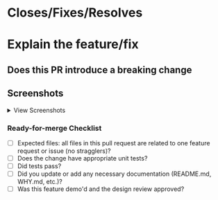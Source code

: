 <!--
Follow the steps to create the PR:

Subject: "feat/fix/docs(#issue_id): <PR Subject>"
Assignees: "One Platform Developers"
Projects: "One Platform Development"
-->

# Closes/Fixes/Resolves

<!-- #issue_id -->

# Explain the feature/fix

<!-- Provide a clear explaination of the feature/fix implemented -->

## Does this PR introduce a breaking change

<!-- Yes/No -->

<!-- If this PR contains a breaking change, please describe the impact and migration path for existing applications below. -->

## Screenshots

<!-- If applicable, add screenshots to help explain your problem. -->

<details>
<summary>View Screenshots</summary>

<!-- Add your screenshots below this line -->

</details>

### Ready-for-merge Checklist

- [ ] Expected files: all files in this pull request are related to one feature request or issue (no stragglers)?
- [ ] Does the change have appropriate unit tests?
- [ ] Did tests pass?
- [ ] Did you update or add any necessary documentation (README.md, WHY.md, etc.)?
- [ ] Was this feature demo'd and the design review approved?
